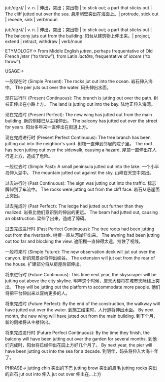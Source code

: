 jut:/dʒʌt/ | v. n. | 伸出，突出；突出物 | to stick out; a part that sticks out | The cliff jutted out over the sea.  悬崖峭壁突出在海面上。| protrude, stick out | recede, sink | verb/noun


jut:/dʒʌt/ | v. n. | 伸出，突出；突出物 | to stick out; a part that sticks out |  The balcony juts out from the building. 阳台从建筑物上伸出来。| project, extend | retract, withdraw | verb/noun

ETYMOLOGY->
From Middle English *jutten*, perhaps frequentative of Old French *jeter* (“to throw”), from Latin *iactāre*, frequentative of *iacere* (“to throw”).

USAGE->

一般现在时 (Simple Present):
The rocks jut out into the ocean.  岩石伸入海中。
The pier juts out over the water.  码头伸出水面。

现在进行时 (Present Continuous):
The branch is jutting out over the path.  树枝正伸出在小路上方。
The land is jutting out into the bay.  陆地正伸入海湾。

现在完成时 (Present Perfect):
The new wing has jutted out from the main building. 新的侧楼已从主楼伸出。
The balcony has jutted out over the street for years.  阳台多年来一直伸出在街道上方。


现在完成进行时 (Present Perfect Continuous):
The tree branch has been jutting out into the neighbor's yard.  树枝一直伸到邻居的院子里。
The roof has been jutting out over the sidewalk, causing a hazard.  屋顶一直伸出在人行道上方，造成了危险。


一般过去时 (Simple Past):
A small peninsula jutted out into the lake. 一个小半岛伸入湖中。
The mountain jutted out against the sky.  山峰在天空中突出。

过去进行时 (Past Continuous):
The sign was jutting out into the traffic.  标志牌伸到了车流中。
The rocks were jutting out from the cliff face. 岩石从悬崖面上突出。


过去完成时 (Past Perfect):
The ledge had jutted out further than they realized. 岩脊比他们意识到的伸出的更远。
The beam had jutted out, causing an obstruction. 梁伸了出来，造成了障碍。


过去完成进行时 (Past Perfect Continuous):
The tree roots had been jutting out from the riverbank.  树根一直从河岸伸出来。
The awning had been jutting out too far and blocking the view.  遮阳棚一直伸得太远，挡住了视线。


一般将来时 (Simple Future):
The new observation deck will jut out over the canyon.  新的观景台将伸出峡谷。
The extension will jut out from the rear of the house.  扩建部分将从房屋后部伸出。


将来进行时 (Future Continuous):
This time next year, the skyscraper will be jutting out above the city skyline. 明年这个时候，摩天大楼将在城市天际线上突出。
They will be jutting out the platform to accommodate more people. 他们将把平台伸出来以容纳更多的人。


将来完成时 (Future Perfect):
By the end of the construction, the walkway will have jutted out over the water.  到施工结束时，人行道将伸出水面。
By next month, the new wing will have jutted out from the main building. 到下个月，新的侧楼将从主楼伸出。


将来完成进行时 (Future Perfect Continuous):
By the time they finish, the balcony will have been jutting out over the garden for several months.  到他们完成时，阳台将已经伸出花园上方好几个月了。
By next year, the pier will have been jutting out into the sea for a decade. 到明年，码头将伸入大海十年了。


PHRASE->
jutting chin 突出的下巴
jutting brow 突出的眉毛
jutting rocks 突出的岩石
jut out into 伸入
jut out over 伸出在...上方
